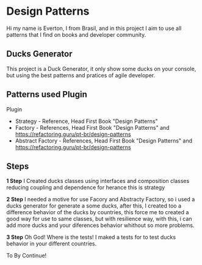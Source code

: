 # Design Patterns
    
Hi my name is Everton, I from Brasil, and in this project I aim to use all patterns that I find on books and developer community.

## Ducks Generator

This project is a Duck Generator, it only show some ducks on your console, but using the best patterns and pratices of agile developer.

## Patterns used Plugin
Plugin
- Strategy          - Reference, Head First Book "Design Patterns"
- Factory           - References, Head First Book "Design Patterns" and https://refactoring.guru/pt-br/design-patterns
- Abstract Factory  - References, Head First Book "Design Patterns" and https://refactoring.guru/pt-br/design-patterns

## Steps

**1 Step** 
I Created  ducks classes using interfaces and composition classes reducing coupling and dependence for herance this is strategy

**2 Step** 
I needed a motive for use Facory and Abstracty Factory, so i used a ducks generator for generate a some ducks, after this,
I created too a difference behavior of the ducks by countries, this force me to created a good way for use to same classes,
but with resilience way, with this, i can add more ducks and your diferences behavior whithout so more problems.

**3 Step**
Oh God! Where is the tests! I maked a tests for to test ducks behavior in your different countries.



To By Continue!
